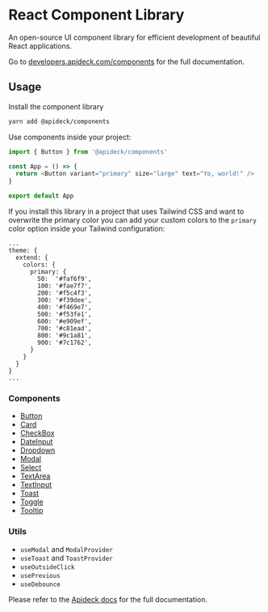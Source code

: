 # React Component Library

An open-source UI component library for efficient development of beautiful React applications.

Go to [developers.apideck.com/components](https://developers.apideck.com/components) for the full documentation.

## Usage

Install the component library

```sh
yarn add @apideck/components
```

Use components inside your project:

```js
import { Button } from '@apideck/components'

const App = () => {
  return <Button variant="primary" size="large" text="Yo, world!" />
}

export default App
```

If you install this library in a project that uses Tailwind CSS and want to overwrite the primary color you can add your custom colors to the `primary` color option inside your Tailwind configuration:

```
...
theme: {
  extend: {
    colors: {
      primary: {
        50:  '#faf6f9',
        100: '#fae7f7',
        200: '#f5c4f3',
        300: '#f39dee',
        400: '#f469e7',
        500: '#f53fe1',
        600: '#e909ef',
        700: '#c81ead',
        800: '#9c1a81',
        900: '#7c1762',
      }
    }
  }
}
...
```

### Components

- [Button](https://developers.apideck.com/components/button)
- [Card](https://developers.apideck.com/components/card)
- [CheckBox](https://developers.apideck.com/components/checkbox)
- [DateInput](https://developers.apideck.com/components/dateinput)
- [Dropdown](https://developers.apideck.com/components/dropdown)
- [Modal](https://developers.apideck.com/components/modal)
- [Select](https://developers.apideck.com/components/select)
- [TextArea](https://developers.apideck.com/components/textarea)
- [TextInput](https://developers.apideck.com/components/textinput)
- [Toast](https://developers.apideck.com/components/toast)
- [Toggle](https://developers.apideck.com/components/toggle)
- [Tooltip](https://developers.apideck.com/components/tooltip)

### Utils

- `useModal` and `ModalProvider`
- `useToast` and `ToastProvider`
- `useOutsideClick`
- `usePrevious`
- `useDebounce`

Please refer to the [Apideck docs](https://developers.apideck.com/components) for the full documentation.
